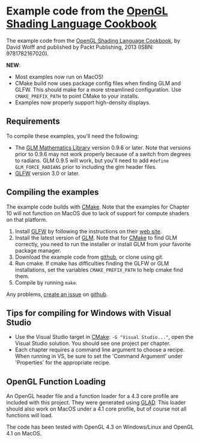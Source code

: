 Example code from the [OpenGL Shading Language Cookbook][cookbook]
=========================================================

The example code from the [OpenGL Shading Language Cookbook][cookbook],
by David Wolff and published by Packt Publishing, 2013 (ISBN: 9781782167020).

**NEW**:
 * Most examples now run on MacOS!
 * CMake build now uses package config files when finding GLM and GLFW.  This should make for a more
 streamlined configuration.  Use `CMAKE_PREFIX_PATH` to point CMake to your installs.
 * Examples now properly support high-density displays.

Requirements
-------------
To compile these examples, you'll need the following:

* The [GLM Mathematics Library][GLM] version 0.9.6 or later.  Note that versions
  prior to 0.9.6 may not work properly because of a switch from degrees to
  radians.  GLM 0.9.5 will work, but you'll need to add `#define GLM_FORCE_RADIANS`
  prior to including the glm header files.
* [GLFW][] version 3.0 or later.

Compiling the examples
----------------------
The example code builds with [CMake][].  Note that the
examples for Chapter 10 will not function on MacOS due to lack of support for
compute shaders on that platform.

1.  Install [GLFW][] by following the instructions on their [web site][GLFW].
2.  Install the latest version of [GLM][].  Note that for [CMake][] to find GLM
    correctly, you need to run the installer or install GLM from your
    favorite package manager.
3.  Download the example code from [github][ghcookbook], or clone using git.
4.  Run cmake.  If cmake has difficulties finding the GLFW or GLM installations,
    set the variables `CMAKE_PREFIX_PATH` to help cmake find them.
5.  Compile by running `make`.

Any problems, [create an issue](https://github.com/daw42/glslcookbook/issues) on [github][ghcookbook].

Tips for compiling for Windows with Visual Studio
---------------------------------------------
* Use the Visual Studio target in [CMake][]:  `-G "Visual Studio..."`, open the
  Visual Studio solution.  You should see one project per chapter.
* Each chapter requires a command line argument to choose a recipe.  When
  running in VS, be sure to set the 'Command Argument' under 'Properties' for
  the appropriate recipe.

OpenGL Function Loading
-----------------------

An OpenGL header file and a function loader for a 4.3 core profile are
included with this project.  They were generated using
[GLAD][].  This loader should also work on MacOS under a 4.1 core profile, but of course not all functions will load.

The code has been tested with OpenGL 4.3 on Windows/Linux and OpenGL 4.1 on MacOS.

[GLM]: http://glm.g-truc.net
[GLFW]:  http://glfw.org
[ghcookbook]:  http://github.com/daw42/glslcookbook
[cookbook]: http://www.packtpub.com/opengl-4-shading-language-cookbook-second-edition/book
[GLLoadGen]:  https://bitbucket.org/alfonse/glloadgen/wiki/Home
[CMake]: http://www.cmake.org/
[GLAD]: https://github.com/Dav1dde/glad

